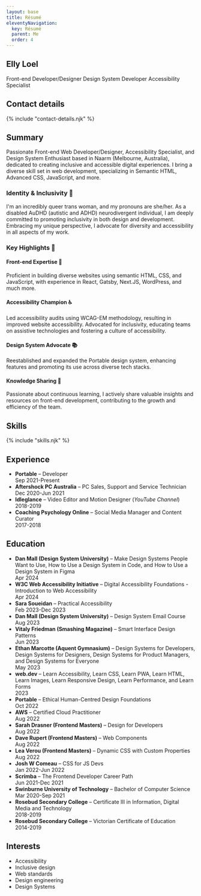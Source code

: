 ```yaml
---
layout: base
title: Résumé
eleventyNavigation:
  key: Résumé
  parent: Me
  order: 4
---
```


## Elly Loel

<span class="badge">Front-end Developer/Designer</span> <span class="badge">Design System Developer</span> <span class="badge">Accessibility Specialist</span>

## Contact details

{% include "contact-details.njk" %}

## Summary

Passionate Front-end Web Developer/Designer, Accessibility Specialist, and Design System Enthusiast based in Naarm (Melbourne, Australia), dedicated to creating inclusive and accessible digital experiences. I bring a diverse skill set in web development, specializing in Semantic HTML, Advanced CSS, JavaScript, and more.

### Identity & Inclusivity 🌈

I'm an incredibly queer trans woman, and my pronouns are she/her. As a disabled AuDHD (autistic and ADHD) neurodivergent individual, I am deeply committed to promoting inclusivity in both design and development. Embracing my unique perspective, I advocate for diversity and accessibility in all aspects of my work.

### Key Highlights 🌟

#### Front-end Expertise 🎨

Proficient in building diverse websites using semantic HTML, CSS, and JavaScript, with experience in React, Gatsby, Next.JS, WordPress, and much more.

#### Accessibility Champion ♿

Led accessibility audits using WCAG-EM methodology, resulting in improved website accessibility. Advocated for inclusivity, educating teams on assistive technologies and fostering a culture of accessibility.

#### Design System Advocate 📚

Reestablished and expanded the Portable design system, enhancing features and promoting its use across diverse tech stacks.

#### Knowledge Sharing 🧠

Passionate about continuous learning, I actively share valuable insights and resources on front-end development, contributing to the growth and efficiency of the team.

## Skills

{% include "skills.njk" %}

## Experience

- **Portable** – Developer<br><span class="[ badge ][ neutral pill ]">Sep 2021-Present</span>
- **Aftershock PC Australia** – PC Sales, Support and Service Technician<br><span class="[ badge ][ neutral pill ]">Dec 2020-Jun 2021</span>
- **Idleglance** – Video Editor and Motion Designer (_YouTube Channel_)<br><span class="[ badge ][ neutral pill ]">2018-2019</span>
- **Coaching Psychology Online** – Social Media Manager and Content Curator<br><span class="[ badge ][ neutral pill ]">2017-2018</span>

## Education

- **Dan Mall (Design System University)** – Make Design Systems People Want to Use, How to Use a Design System in Code, and How to Use a Design System in Figma<br><span class="[ badge ][ neutral pill ]">Apr 2024</span>
- **W3C Web Accessibility Initiative** – Digital Accessibility Foundations - Introduction to Web Accessibility<br><span class="[ badge ][ neutral pill ]">Apr 2024</span>
- **Sara Soueidan** – Practical Accessibility<br><span class="[ badge ][ neutral pill ]">Feb 2023-Dec 2023</span>
- **Dan Mall (Design System University)** – Design System Email Course<br><span class="[ badge ][ neutral pill ]">Aug 2023</span>
- **Vitaly Friedman (Smashing Magazine)** – Smart Interface Design Patterns<br><span class="[ badge ][ neutral pill ]">Jun 2023</span>
- **Ethan Marcotte (Aquent Gymnasium)** – Design Systems for Developers, Design Systems for Designers, Design Systems for Product Managers, and Design Systems for Everyone<br><span class="[ badge ][ neutral pill ]">May 2023</span>
- **web.dev** – Learn Accessibility, Learn CSS, Learn PWA, Learn HTML, Learn Images, Learn Responsive Design, Learn Performance, and Learn Forms<br><span class="[ badge ][ neutral pill ]">2023</span>
- **Portable** – Ethical Human-Centred Design Foundations<br><span class="[ badge ][ neutral pill ]">Oct 2022</span>
- **AWS** – Certified Cloud Practitioner<br><span class="[ badge ][ neutral pill ]">Aug 2022</span>
- **Sarah Drasner (Frontend Masters)** – Design for Developers<br><span class="[ badge ][ neutral pill ]">Aug 2022</span>
- **Dave Rupert (Frontend Masters)** – Web Components<br><span class="[ badge ][ neutral pill ]">Aug 2022</span>
- **Lea Verou (Frontend Masters)** – Dynamic CSS with Custom Properties<br><span class="[ badge ][ neutral pill ]">Aug 2022</span>
- **Josh W Comeau** – CSS for JS Devs<br><span class="[ badge ][ neutral pill ]">Jan 2022-Jun 2022</span>
- **Scrimba** – The Frontend Developer Career Path<br><span class="[ badge ][ neutral pill ]">Jun 2021-Dec 2021</span>
- **Swinburne University of Technology** – Bachelor of Computer Science<br><span class="[ badge ][ neutral pill ]">Mar 2020-Sep 2021</span>
- **Rosebud Secondary College** – Certificate III in Information, Digital Media and Technology<br><span class="[ badge ][ neutral pill ]">2018-2019</span>
- **Rosebud Secondary College** – Victorian Certificate of Education<br><span class="[ badge ][ neutral pill ]">2014-2019</span>

## Interests

- Accessibility
- Inclusive design
- Web standards
- Design engineering
- Design Systems
